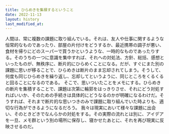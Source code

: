 ```yaml
---
title: ひらめきを集積するということ
date: 2022-11-13
layout: history
last_modified_at: 
---
```


人間は、常に複数の課題に取り組んでいる。それは、友人や仕事に関するような恒常的なものであったり、部屋の片付けをどうするか、最近携帯の調子が悪い、食材を帰りにどのスーパーで買うかというような、一時的なものであったりする。そのうちの一つに意識を集中すれば、それへの対処法、方針、総括、感想といったものが、無秩序に、断片的にひらめくことになる。だが、すぐにまた別の課題に思いが移ることで、ひらめきは断片のまま忘却されてしまう。そうして、何度も同じひらめきを繰り返し、忘却してというように、同じところをくるくると回ることになるのである。
そこで、思いついたことをメモにする。ひらめきの断片を集積することで、課題は次第に輪郭をはっきりさせ、それにどう対処すればいいか、そのための手続きは具体的にどうなるのかが明確になるわけだ。そうすれば、それまで断片的な思いつきのみで課題に取り組んでいた時よりも、適切な行為ができるようになるだろう。
我々は現実において様々な課題に出会い、そのときどきでなんらかの対処をする。その実際の流れとは別に、アイデアを一旦、メモ群という別の場所に保存し、寝かせたあとに、それを再び現実に反映させるのだ。